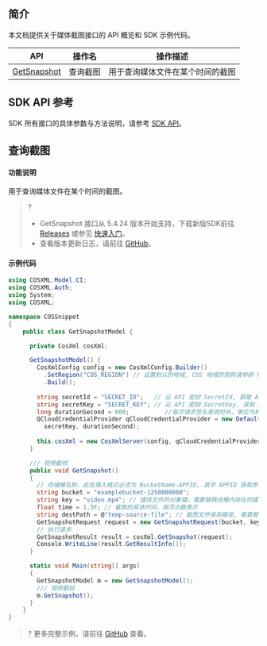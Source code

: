 ## 简介

本文档提供关于媒体截图接口的 API 概览和 SDK 示例代码。

| API                                                          | 操作名             | 操作描述                           |
| ------------------------------------------------------------ | ------------------ | ---------------------------------- |
| [GetSnapshot](https://intl.cloud.tencent.com/document/product/436/46912) | 查询截图	  | 用于查询媒体文件在某个时间的截图   |

## SDK API 参考

SDK 所有接口的具体参数与方法说明，请参考 [SDK API](https://cos-dotnet-sdk-doc-1253960454.file.myqcloud.com/)。

## 查询截图

#### 功能说明

用于查询媒体文件在某个时间的截图。

>?
> - GetSnapshot 接口从 5.4.24 版本开始支持，下载新版SDK前往 [Releases](https://github.com/tencentyun/qcloud-sdk-dotnet/releases) 或参见 [快速入门](https://intl.cloud.tencent.com/document/product/436/30594)。
> - 查看版本更新日志，请前往 [GitHub](https://github.com/tencentyun/qcloud-sdk-dotnet/blob/master/CHANGELOG.md)。
> 


#### 示例代码

[//]: #	".cssg-snippet-GetSnapshotModel"

```cs
using COSXML.Model.CI;
using COSXML.Auth;
using System;
using COSXML;

namespace COSSnippet
{
    public class GetSnapshotModel {

      private CosXml cosXml;

      GetSnapshotModel() {
        CosXmlConfig config = new CosXmlConfig.Builder()
          .SetRegion("COS_REGION") // 设置默认的地域, COS 地域的简称请参照 https://intl.cloud.tencent.com/document/product/436/6224
          .Build();
        
        string secretId = "SECRET_ID";   // 云 API 密钥 SecretId, 获取 API 密钥请参照 https://console.cloud.tencent.com/cam/capi
        string secretKey = "SECRET_KEY"; // 云 API 密钥 SecretKey, 获取 API 密钥请参照 https://console.cloud.tencent.com/cam/capi
        long durationSecond = 600;          //每次请求签名有效时长，单位为秒
        QCloudCredentialProvider qCloudCredentialProvider = new DefaultQCloudCredentialProvider(secretId, 
          secretKey, durationSecond);
        
        this.cosXml = new CosXmlServer(config, qCloudCredentialProvider);
      }

      /// 视频截帧
      public void GetSnapshot()
      {
        // 存储桶名称，此处填入格式必须为 BucketName-APPID, 其中 APPID 获取参考 https://console.cloud.tencent.com/developer
        string bucket = "examplebucket-1250000000";
        string key = "video.mp4"; // 媒体文件的对象键，需要替换成桶内存在的媒体文件的对象键
        float time = 1.5F; // 截取的具体时间，用浮点数表示
        string destPath = @"temp-source-file"; // 截图文件保存路径, 需要替换成本地具体路径, 例如"/usr/local/"
        GetSnapshotRequest request = new GetSnapshotRequest(bucket, key, time, destPath);
        // 执行请求
        GetSnapshotResult result = cosXml.GetSnapshot(request);
        Console.WriteLine(result.GetResultInfo());
      }

      static void Main(string[] args)
      {
        GetSnapshotModel m = new GetSnapshotModel();
        /// 视频截帧
        m.GetSnapshot();
      }
    }
}
```

>? 更多完整示例，请前往 [GitHub](https://github.com/tencentyun/cos-snippets/blob/master/dotnet/dist/GetSnapshot.cs) 查看。
>

